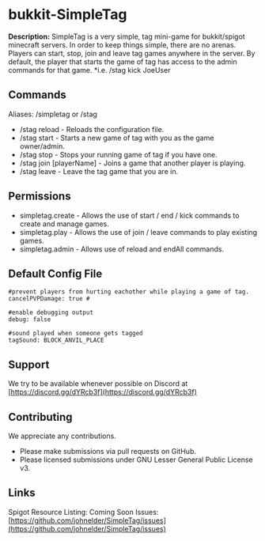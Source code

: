 #
# bukkit-SimpleTag
**Description:** SimpleTag is a very simple, tag mini-game for bukkit/spigot minecraft servers.  In order to keep things simple, there are no arenas.  Players can start, stop, join and leave tag games anywhere in the server.  By default, the player that starts the game of tag has access to the admin commands for that game. *i.e. /stag kick JoeUser



## Commands

Aliases: /simpletag or /stag
 - /stag reload	-	Reloads the configuration file.
 - /stag start	-	Starts a new game of tag with you as the game owner/admin.
 - /stag stop	-	Stops your running game of tag if you have one.
 - /stag join [playerName]	-	Joins a game that another player is playing.
 - /stag leave - Leave the tag game that you are in.

## Permissions

 - simpletag.create - Allows the use of start / end / kick commands to create and manage games.
-  simpletag.play - Allows the use of join / leave commands to play existing games.
- simpletag.admin - Allows use of reload and endAll commands.

## Default Config File

    #prevent players from hurting eachother while playing a game of tag.
    cancelPVPDamage: true #
    
    #enable debugging output
    debug: false 

	#sound played when someone gets tagged
    tagSound: BLOCK_ANVIL_PLACE

## Support
We try to be available whenever possible on Discord at [https://discord.gg/dYRcb3f](https://discord.gg/dYRcb3f)
## Contributing
We appreciate any contributions.  
- Please make submissions via pull requests on GitHub. 
- Please licensed submissions under GNU Lesser General Public License v3.
## Links
Spigot Resource Listing: Coming Soon
Issues: [https://github.com/johnelder/SimpleTag/issues](https://github.com/johnelder/SimpleTag/issues)
